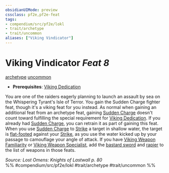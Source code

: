 ```yaml
---
obsidianUIMode: preview
cssclass: pf2e,pf2e-feat
tags:
- compendium/src/pf2e/lokl
- trait/archetype
- trait/uncommon
aliases: ["Viking Vindicator"]
---
```

# Viking Vindicator  *Feat 8*  
[archetype](/rules/traits/archetype.md)  [uncommon](/rules/traits/uncommon.md)  

- **Prerequisites**: [Viking Dedication](/compendium/feats/viking-dedication-apg.md)

You are one of the raiders eagerly planning to launch an assault by sea on the Whispering Tyrant's Isle of Terror. You gain the Sudden Charge fighter feat, though it's a viking feat for you instead. As normal when gaining an additional feat from an archetype feat, gaining [Sudden Charge](/compendium/feats/sudden-charge-barbarian.md) doesn't count toward fulfilling the special requirement for [Viking Dedication](/compendium/feats/viking-dedication-apg.md). If you already had [Sudden Charge](/compendium/feats/sudden-charge-barbarian.md), you can retrain it as part of gaining this feat. When you use [Sudden Charge](/compendium/feats/sudden-charge-barbarian.md) to [Strike](/rules/actions/strike.md) a target in shallow water, the target is [flat-footed](/rules/conditions.md#Flat-footed) against your [Strike](/rules/actions/strike.md), as you use the water kicked up by your passage to camouflage your angle of attack. If you have [Viking Weapon Familiarity](/compendium/feats/viking-weapon-familiarity-apg.md) or [Viking Weapon Specialist](/compendium/feats/viking-weapon-specialist-apg.md), add the [bastard sword](/compendium/equipment/items/bastard-sword.md) and [rapier](/compendium/equipment/items/rapier.md) to the list of weapons in those feats.

*Source: Lost Omens: Knights of Lastwall p. 80*  
%% #compendium/src/pf2e/lokl #trait/archetype #trait/uncommon %%